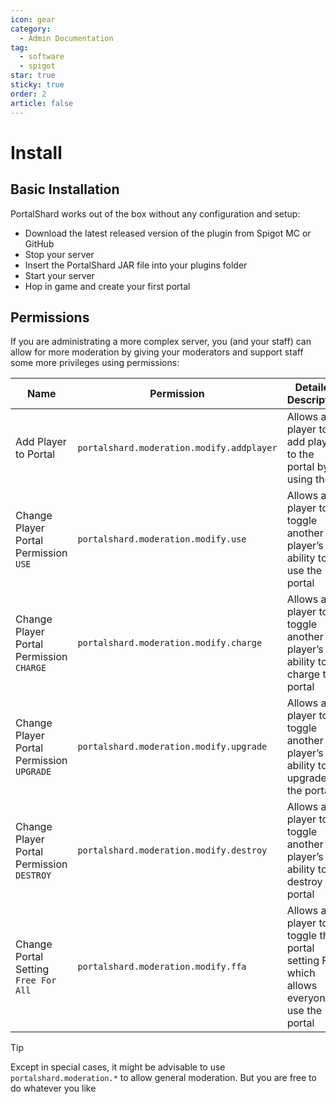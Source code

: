 ```yaml
---
icon: gear
category:
  - Admin Documentation
tag:
  - software
  - spigot
star: true
sticky: true
order: 2
article: false
---
```


# Install

## Basic Installation

PortalShard works out of the box without any configuration and setup:

  - Download the latest released version of the plugin from Spigot MC or GitHub
  - Stop your server
  - Insert the PortalShard JAR file into your plugins folder
  - Start your server
  - Hop in game and create your first portal

## Permissions

If you are administrating a more complex server, you (and your staff) can allow for more moderation by giving your moderators and support staff some more privileges using permissions:

| Name                                      | Permission                                | Detailed Description                                                                      |
| ----------------------------------------- | ----------------------------------------- | ----------------------------------------------------------------------------------------- |
| Add Player to Portal                      | `portalshard.moderation.modify.addplayer` | Allows a player to add players to the portal by using the                                 |
| Change Player Portal Permission `USE`     | `portalshard.moderation.modify.use`       | Allows a player to toggle another player’s ability to use the portal                      |
| Change Player Portal Permission `CHARGE`  | `portalshard.moderation.modify.charge`    | Allows a player to toggle another player’s ability to charge the portal                   |
| Change Player Portal Permission `UPGRADE` | `portalshard.moderation.modify.upgrade`   | Allows a player to toggle another player’s ability to upgrade the portal                  |
| Change Player Portal Permission `DESTROY` | `portalshard.moderation.modify.destroy`   | Allows a player to toggle another player’s ability to destroy the portal                  |
| Change Portal Setting `Free For All`      | `portalshard.moderation.modify.ffa`       | Allows a player to toggle the portal setting FFA, which allows everyone to use the portal |

> [!tip]
> Except in special cases, it might be advisable to use `portalshard.moderation.*` to allow general moderation. But you are free to do whatever you like
